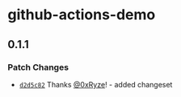 # github-actions-demo

## 0.1.1

### Patch Changes

- [`d2d5c82`](https://github.com/0xRyze/git-actions-demo/commit/d2d5c8211897e2631690d75b38ae4893523b2ed4) Thanks [@0xRyze](https://github.com/0xRyze)! - added changeset
